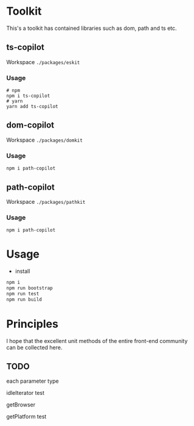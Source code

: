 # Toolkit

This's a toolkit has contained libraries such as dom, path and ts etc.

## ts-copilot

Workspace `./packages/eskit`

### Usage

```shell
# npm
npm i ts-copilot
# yarn
yarn add ts-copilot
```

## dom-copilot

Workspace `./packages/domkit`

### Usage

```shell
npm i path-copilot
```

## path-copilot

Workspace `./packages/pathkit`

### Usage

```shell
npm i path-copilot
```

# Usage

- install

```bash
npm i
npm run bootstrap
npm run test
npm run build
```

# Principles

I hope that the excellent unit methods of the entire front-end community can be collected here.

## TODO

each parameter type

idleIterator test

getBrowser

getPlatform test
